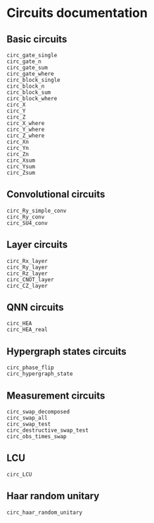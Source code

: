 # Circuits documentation

## Basic circuits
```@docs
circ_gate_single
circ_gate_n
circ_gate_sum
circ_gate_where
circ_block_single
circ_block_n
circ_block_sum
circ_block_where
circ_X
circ_Y
circ_Z
circ_X_where
circ_Y_where
circ_Z_where
circ_Xn
circ_Yn
circ_Zn
circ_Xsum
circ_Ysum
circ_Zsum
```

## Convolutional circuits
```@docs
circ_Ry_simple_conv
circ_Ry_conv
circ_SU4_conv
```

## Layer circuits
```@docs
circ_Rx_layer
circ_Ry_layer
circ_Rz_layer
circ_CNOT_layer
circ_CZ_layer
```

## QNN circuits
```@docs
circ_HEA
circ_HEA_real
```

## Hypergraph states circuits
```@docs
circ_phase_flip
circ_hypergraph_state
```

## Measurement circuits
```@docs
circ_swap_decomposed
circ_swap_all
circ_swap_test
circ_destructive_swap_test
circ_obs_times_swap
```

## LCU
```@docs
circ_LCU
```

## Haar random unitary
```@docs
circ_haar_random_unitary
```